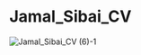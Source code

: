# Jamal_Sibai_CV
![Jamal_Sibai_CV (6)-1](https://user-images.githubusercontent.com/89388012/141464179-0dc08603-a25b-48ee-ac22-8f03a10ff9f7.png)
